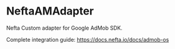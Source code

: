 # NeftaAMAdapter

Nefta Custom adapter for Google AdMob SDK.

Complete integration guide: https://docs.nefta.io/docs/admob-os

